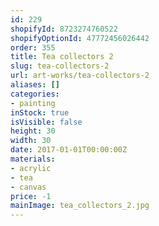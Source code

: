 ```yaml
---
id: 229
shopifyId: 8723274760522
shopifyOptionId: 47772456026442
order: 355
title: Tea collectors 2
slug: tea-collectors-2
url: art-works/tea-collectors-2
aliases: []
categories:
- painting
inStock: true
isVisible: false
height: 30
width: 30
date: 2017-01-01T00:00:00Z
materials:
- acrylic
- tea
- canvas
price: -1
mainImage: tea_collectors_2.jpg
---
```

